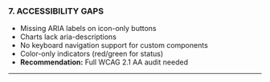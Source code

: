 ### 7. ACCESSIBILITY GAPS

- Missing ARIA labels on icon-only buttons
- Charts lack aria-descriptions
- No keyboard navigation support for custom components
- Color-only indicators (red/green for status)
- **Recommendation:** Full WCAG 2.1 AA audit needed

---

